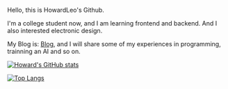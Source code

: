 Hello, this is HowardLeo's Github. 

I'm a college student now, and I am learning frontend and backend. And I also interested electronic design. 

My Blog is: [Blog](http://blog.howardleo.top),  and I will share some of my experiences in programming, trainning an AI and so on.



[![Howard's GitHub stats](https://github-readme-stats.vercel.app/api?username=HowardLeo505&count_private=true)](https://github.com/anuraghazra/github-readme-stats) 



[![Top Langs](https://github-readme-stats.vercel.app/api/top-langs/?username=HowardLeo505)](https://github.com/anuraghazra/github-readme-stats) 
